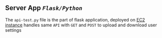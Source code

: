 ## Server App _`Flask/Python`_ ##

The `api-test.py` file is the part of flask application, deployed on [EC2 instance](http://104.199.224.26:8000/)
handles same `API` with `GET` and `POST` to upload and download user settings
